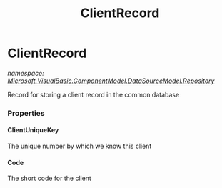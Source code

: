 ﻿---
title: ClientRecord
---

# ClientRecord
_namespace: [Microsoft.VisualBasic.ComponentModel.DataSourceModel.Repository](N-Microsoft.VisualBasic.ComponentModel.DataSourceModel.Repository.html)_

Record for storing a client record in the common database




### Properties

#### ClientUniqueKey
The unique number by which we know this client
#### Code
The short code for the client
